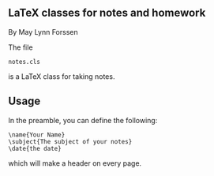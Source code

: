 ## LaTeX classes for notes and homework

By May Lynn Forssen

The file

    notes.cls

is a LaTeX class for taking notes.

## Usage

In the preamble, you can define the following:

    \name{Your Name}
    \subject{The subject of your notes}
    \date{the date}

which will make a header on every page.
